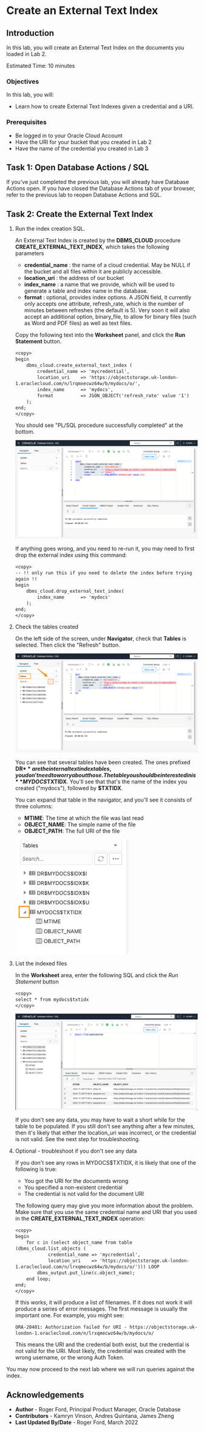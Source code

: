 # Create an External Text Index

## Introduction

In this lab, you will create an External Text Index on the documents you loaded in Lab 2.

Estimated Time: 10 minutes

### Objectives

In this lab, you will:

* Learn how to create External Text Indexes given a credential and a URI.

### Prerequisites

* Be logged in to your Oracle Cloud Account
* Have the URI for your bucket that you created in Lab 2
* Have the name of the credential you created in Lab 3


## Task 1: Open Database Actions / SQL

If you've just completed the previous lab, you will already have Database Actions open. If you have closed the Database Actions tab of your browser, refer to the previous lab to reopen Database Actions and SQL.

## Task 2: Create the External Text Index

1. Run the index creation SQL.

    An External Text Index is created by the **DBMS\_CLOUD** procedure **CREATE\_EXTERNAL\_TEXT\_INDEX**, which takes the following parameters

    * **credential\_name** : the name of a cloud credential. May be NULL if the bucket and all files within it are publicly accessible.
    * **location\_uri** : the address of our bucket
    * **index\_name** : a name that we provide, which will be used to generate a table and index name in the database.
    * **format** : optional, provides index options. A JSON field, it currently only accepts one attribute, refresh\_rate, which is the number of minutes between refreshes (the default is 5). Very soon it will also accept an additional option, binary_file, to allow for binary files (such as Word and PDF files) as well as text files.

    Copy the following text into the **Worksheet** panel, and click the **Run Statement** button.

    ```
    <copy>
    begin
        dbms_cloud.create_external_text_index (
            credential_name => 'mycredential',
            location_uri    => 'https://objectstorage.uk-london-1.oraclecloud.com/n/lrqmxecwz64w/b/mydocs/o/',
            index_name      => 'mydocs',
            format          => JSON_OBJECT('refresh_rate' value '1')
        );
    end;
    </copy>
    ```
    You should see "PL/SQL procedure successfully completed" at the bottom.

    ![Creating external index in SQL](./images/create-ext-index.png " ")

    If anything goes wrong, and you need to re-run it, you may need to first drop the external index using this command:

    ```
    <copy>
    -- !! only run this if you need to delete the index before trying again !!
    begin
        dbms_cloud.drop_external_text_index(
            index_name      => 'mydocs'
        );
    end;
    </copy>
    ```

2. Check the tables created

    On the left side of the screen, under **Navigator**, check that **Tables** is selected. Then click the "Refresh" button.

    ![table listing](./images/table-list.png " ")

    You can see that several tables have been created. The ones prefixed **DR$** are the internal text index tables, you don't need to worry about those.
    The table you should be interested in is **MYDOCS$TXTIDX**. You'll see that that's the name of the index you created ("mydocs"), followed by **$TXTIDX**.

    You can expand that table in the navigator, and you'll see it consists of three columns:
    * **MTIME**: The time at which the file was last read
    * **OBJECT\_NAME**: The simple name of the file
    * **OBJECT\_PATH**: The full URI of the file

    ![showing table columns in navigator](./images/navigator.png " ")

3. List the indexed files

    In the **Worksheet** area, enter the following SQL and click the *Run Statement* button

    ```
    <copy>
    select * from mydocs$txtidx
    </copy>
    ```

    ![select all rows from newly created table](./images/select-all.png " ")

    If you don't see any data, you may have to wait a short while for the table to be populated. If you still don't see anything after a few minutes, then
    it's likely that either the location_uri was incorrect, or the credential is not valid. See the next step for troubleshooting.

4. Optional - troubleshoot if you don't see any data

    If you don't see any rows in MYDOCS$TXTIDX, it is likely that one of the following is true:
    * You got the URI for the documents wrong
    * You specified a non-existent credential
    * The credential is not valid for the document URI

    The following query may give you more information about the problem. Make sure that you use the same credential name and URI that you used in the **CREATE\_EXTERNAL\_TEXT\_INDEX** operation:

    ```
    <copy>
    begin
        for c in (select object_name from table (dbms_cloud.list_objects (
                credential_name => 'mycredential',
                location_uri    => 'https://objectstorage.uk-london-1.oraclecloud.com/n/lrxqmecwz64w/b/mydocs/o/'))) LOOP
            dbms_output.put_line(c.object_name);
        end loop;
    end;
    </copy>
    ```

    If this works, it will produce a list of filenames. If it does not work it will produce a series of error messages. The first message is usually the important one.
    For example, you might see:

    ```
    ORA-20401: Authorization failed for URI - https://objectstorage.uk-london-1.oraclecloud.com/n/lrxqmecwz64w/b/mydocs/o/
    ```

    This means the URI and the credential both exist, but the credential is not valid for the URI. Most likely, the credential was created with the wrong username, or the wrong Auth Token.


You may now proceed to the next lab where we will run queries against the index.


## Acknowledgements

- **Author** - Roger Ford, Principal Product Manager, Oracle Database
- **Contributors** - Kamryn Vinson, Andres Quintana, James Zheng
- **Last Updated By/Date** - Roger Ford, March 2022
